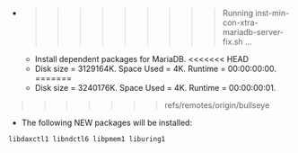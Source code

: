* >>>>>>>>> Running inst-min-con-xtra-mariadb-server-fix.sh ...
  * Install dependent packages for MariaDB.
<<<<<<< HEAD
  * Disk size = 3129164K. Space Used = 4K. Runtime = 00:00:00:00.
=======
  * Disk size = 3240176K. Space Used = 4K. Runtime = 00:00:00:01.
>>>>>>> refs/remotes/origin/bullseye
  * The following NEW packages will be installed:
  ```bash
libdaxctl1 libndctl6 libpmem1 liburing1
  ```
